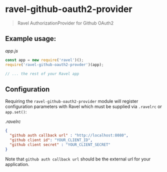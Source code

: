 # ravel-github-oauth2-provider

> Ravel AuthorizationProvider for Github OAuth2

## Example usage:

*app.js*
```javascript
const app = new require('ravel')();
require('ravel-github-oauth2-provder')(app);

// ... the rest of your Ravel app
```

## Configuration

Requiring the `ravel-github-oauth2-provider` module will register configuration parameters with Ravel which must be supplied via `.ravelrc` or `app.set()`:

*.ravelrc*
```json
{
  "github auth callback url" : "http://localhost:8080",
  "github client id": "YOUR_CLIENT_ID",
  "github client secret" : "YOUR_CLIENT_SECRET"
}
```

Note that `github auth callback url` should be the external url for your application.
